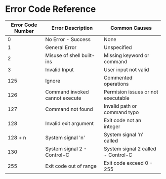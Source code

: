 # Error Code Reference

| Error Code Number | Error Description              | Common Causes                      |
| ----------------- | ------------------------------ | ---------------------------------- |
| 0                 | No Error - Success             | None                               |
| 1                 | General Error                  | Unspecified                        |
| 2                 | Misuse of shell built-ins      | Missing keyword or command         |
| 3                 | Invalid Input                  | User input not valid               |
| 125               | Ignore                         | Commented operations               |
| 126               | Command invoked cannot execute | Permision issues or not executable |
| 127               | Command not found              | Invalid path or command typo       |
| 128               | Invalid exit argument          | Exit code not an integer           |
| 128 + n           | System signal 'n'              | System signal 'n' called           |
| 130               | System signal 2 - Control-C    | System signal 2 called - Control-C |
| 255               | Exit code out of range         | Exit code exceed 0 - 255           |
